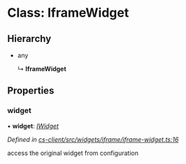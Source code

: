 # Class: IframeWidget

## Hierarchy

* any

  ↳ **IframeWidget**

## Properties

###  widget

• **widget**: *[IWidget](../interfaces/_cs_core_src_widget_widget_.iwidget.md)*

*Defined in [cs-client/src/widgets/iframe/iframe-widget.ts:16](https://github.com/RichardHovenkamp/csnext/blob/0e0b9b29/packages/cs-client/src/widgets/iframe/iframe-widget.ts#L16)*

access the original widget from configuration
